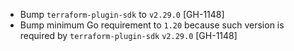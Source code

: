 * Bump `terraform-plugin-sdk` to `v2.29.0` [GH-1148]
* Bump minimum Go requirement to `1.20` because such version is required by `terraform-plugin-sdk`
  `v2.29.0` [GH-1148]
